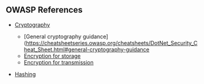 
## OWASP References
- [Cryptography](https://cheatsheetseries.owasp.org/cheatsheets/DotNet_Security_Cheat_Sheet.html#cryptography)
    
    - [General cryptography guidance](https://cheatsheetseries.owasp.org/cheatsheets/DotNet_Security_Cheat_Sheet.html#general-cryptography-guidance
    - [Encryption for storage](https://cheatsheetseries.owasp.org/cheatsheets/DotNet_Security_Cheat_Sheet.html#encryption-for-storage)
    - [Encryption for transmission](https://cheatsheetseries.owasp.org/cheatsheets/DotNet_Security_Cheat_Sheet.html#encryption-for-transmission)
    
 
 - [Hashing](https://cheatsheetseries.owasp.org/cheatsheets/DotNet_Security_Cheat_Sheet.html#hashing)